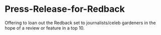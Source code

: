 # Press-Release-for-Redback
Offering to loan out the Redback set to journalists/celeb gardeners in the hope of a review or feature in a top 10.
